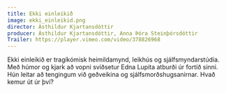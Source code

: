 ```yaml
---
title: Ekki einleikið
image: ekki_einleikid.png
director: Ásthildur Kjartansdóttir
producer: Ásthildur Kjartansdóttir, Anna Þóra Steinþórsdóttir
Trailer: https://player.vimeo.com/video/378826968
---
```

Ekki einleikið er tragíkómisk heimildamynd, leikhús og sjálfsmyndarstúdía. Með húmor og kjark að vopni sviðsetur Edna Lupita atburði úr fortíð sinni. Hún leitar að tengingum við geðveikina og sjálfsmorðshugsanirnar. Hvað kemur út úr því?